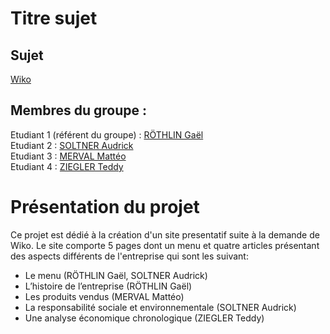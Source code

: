 # Titre sujet   

## Sujet    

[Wiko](https://grothlin-iut90.github.io/Wiko/)

## Membres du groupe :

Etudiant 1 (référent du groupe) : [RÖTHLIN Gaël](mailto:gael.rothlin@edu.univ-fcomte.fr?subject=SAE_1_05_06)  
Etudiant 2 : [SOLTNER Audrick](mailto:audrick.soltner@edu.univ-fcomte.fr?subject=SAE_1_05_06)   
Etudiant 3 : [MERVAL Mattéo](mailto:matteo.merval@edu.univ-fcomte.fr?subject=SAE_1_05_06)  
Etudiant 4 : [ZIEGLER Teddy](mailto:teddy.ziegler@edu.univ-fcomte.fr?subject=SAE_1_05_06)  

# Présentation du projet
Ce projet est dédié à la création d'un site presentatif suite à la demande de Wiko.
Le site comporte 5 pages dont un menu et quatre articles présentant des aspects différents de l'entreprise qui sont les suivant:
- Le menu (RÖTHLIN Gaël, SOLTNER Audrick)
- L’histoire de l’entreprise (RÖTHLIN Gaël)
- Les produits vendus (MERVAL Mattéo) 
- La responsabilité sociale et environnementale (SOLTNER Audrick)
- Une analyse économique chronologique (ZIEGLER Teddy)
